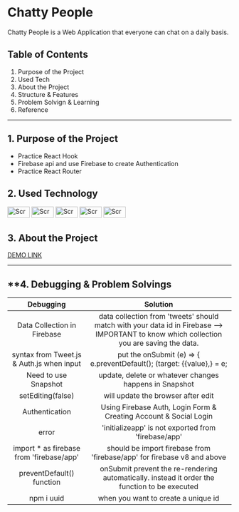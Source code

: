 <h1>Chatty People</h1>

Chatty People is a Web Application that everyone can chat on a daily basis.


Table of Contents
---
1. Purpose of the Project
2. Used Tech
3. About the Project
4. Structure & Features
5. Problem Solvign & Learning
6. Reference
---

**1. Purpose of the Project**
---
- Practice React Hook
- Firebase api and use Firebase to create Authentication
- Practice React Router

**2. Used Technology**
---
<div display="flex">
<img width="50" height="25" alt="Screen Shot 2021-04-21 at 8 17 01 PM" src="https://user-images.githubusercontent.com/49248131/115650884-f3b38500-a2de-11eb-9a0c-a3fedf8e3f60.png">
<img width="50" height="25" alt="Screen Shot 2021-04-21 at 8 19 02 PM" src="https://user-images.githubusercontent.com/49248131/115650918-075eeb80-a2df-11eb-8ea9-ec156636e3bf.png">
<img width="50" height="25" alt="Screen Shot 2021-04-21 at 8 23 45 PM" src="https://user-images.githubusercontent.com/49248131/115651164-82c09d00-a2df-11eb-94c0-6faf1175a592.png"> 
<img width="50" height="25" alt="Screen Shot 2021-04-21 at 8 24 51 PM" src="https://user-images.githubusercontent.com/49248131/115651243-a5eb4c80-a2df-11eb-86fe-d7a1a5a6b67e.png">
<img width="50" height="25" alt="Screen Shot 2021-04-21 at 8 29 48 PM" src="https://user-images.githubusercontent.com/49248131/115651622-6113e580-a2e0-11eb-8f32-18667019dd02.png">
</div>

**3. About the Project**
---
[DEMO LINK](https://rosa-kang.github.io/reacttwitter/)

---



**4. Debugging & Problem Solvings
---

|Debugging|Solution|
|:--:|:--:|
|Data Collection in Firebase|data collection from 'tweets' should match with your data id in Firebase --> IMPORTANT to know which collection you are saving the data.|
|syntax from Tweet.js & Auth.js when input|put the onSubmit (e) => { e.preventDefault(); (target: {{value},} = e;|
|Need to use Snapshot|update, delete or whatever changes happens in Snapshot|
|setEditing(false)|will update the browser after edit|
|Authentication|Using Firebase Auth, Login Form & Creating Account & Social Login|
|error|'initializeapp' is not exported from 'firebase/app'|
|import \* as firebase from 'firebase/app'|should be import firebase from 'firebase/app' for firebase v8 and above|
|preventDefault() function|onSubmit prevent the re-rendering automatically. instead it order the function to be executed|
|npm i uuid| when you want to create a unique id|
